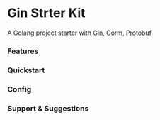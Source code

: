 # Gin Strter Kit

A Golang project starter with [Gin](https://github.com/gin-gonic/gin), [Gorm](https://github.com/jinzhu/gorm), [Protobuf](https://github.com/golang/protobuf).

### Features

### Quickstart

### Config

### Support & Suggestions